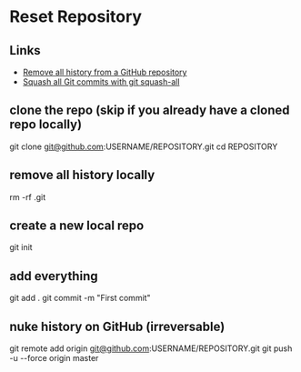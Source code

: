 # Reset Repository

## Links

- [Remove all history from a GitHub repository](https://freek.dev/1547-remove-all-history-from-a-github-repository)
- [Squash all Git commits with git squash-all](https://www.bram.us/2020/01/16/squash-all-git-commits-with-git-squash-all/)

## clone the repo (skip if you already have a cloned repo locally)
git clone git@github.com:USERNAME/REPOSITORY.git
cd REPOSITORY

## remove all history locally
rm -rf .git

## create a new local repo
git init

## add everything
git add .
git commit -m "First commit"

## nuke history on GitHub (irreversable)
git remote add origin git@github.com:USERNAME/REPOSITORY.git
git push -u --force origin master
